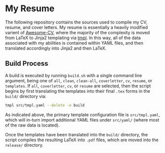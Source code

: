 # My Resume

The following repository contains the sources used to compile my CV, resume, and cover letters. My resume is essentially a heavily modified varient of [Awesome-CV](https://github.com/posquit0/Awesome-CV), where the majority of the complexity is moved from LaTeX to Jinja2 templating via [tmpl](https://github.com/HarrisonTotty/tmpl). In this way, all of the data associated with my abilities is contained within YAML files, and then translated accordingly into Jinja2 and then LaTeX.

## Build Process

A build is executed by running `build.sh` with a single command line argument, being one of `all`, `clean`, `clean-all`, `coverletter`, `cv`, `resume`, or `templates`. If `all`, `coverletter`, `cv`, or `resume` are selected, then the script begins by first translating the templates into their final `.tex` forms in the `build/` directory via:

```bash
tmpl src/tmpl.yaml --delete -o build
```

As indicated above, the primary template configuration file is `src/tmpl.yaml`, which will in-turn import additional YAML files under `src/yaml/` (where most of the raw data is located).

Once the templates have been translated into the `build/` directory, the script compiles the resulting LaTeX into `.pdf` files, which are moved into the `release/` directory.
